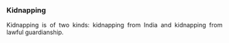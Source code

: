 ### Kidnapping
<div style="text-align: justify">

Kidnapping is of two kinds: kidnapping from India and kidnapping from lawful guardianship.

</div>
